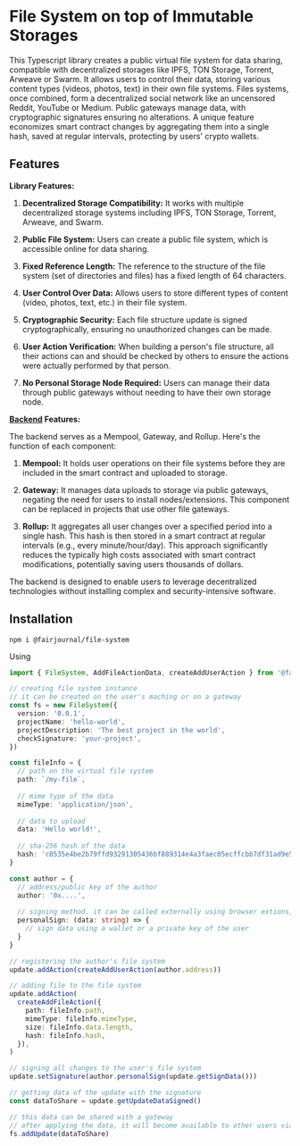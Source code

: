 # File System on top of Immutable Storages

This Typescript library creates a public virtual file system for data sharing, compatible with decentralized storages like IPFS, TON Storage, Torrent, Arweave or Swarm. It allows users to control their data, storing various content types (videos, photos, text) in their own file systems. Files systems, once combined, form a decentralized social network like an uncensored Reddit, YouTube or Medium. Public gateways manage data, with cryptographic signatures ensuring no alterations. A unique feature economizes smart contract changes by aggregating them into a single hash, saved at regular intervals, protecting by users' crypto wallets.

## Features

**Library Features:**

1. **Decentralized Storage Compatibility:** It works with multiple decentralized storage systems including IPFS, TON Storage, Torrent, Arweave, and Swarm.

2. **Public File System:** Users can create a public file system, which is accessible online for data sharing.

3. **Fixed Reference Length:** The reference to the structure of the file system (set of directories and files) has a fixed length of 64 characters.

4. **User Control Over Data:** Allows users to store different types of content (video, photos, text, etc.) in their file system.

5. **Cryptographic Security:** Each file structure update is signed cryptographically, ensuring no unauthorized changes can be made.

6. **User Action Verification:** When building a person's file structure, all their actions can and should be checked by others to ensure the actions were actually performed by that person.

7. **No Personal Storage Node Required:** Users can manage their data through public gateways without needing to have their own storage node.

**[Backend](https://github.com/FairJournal/backend) Features:**

The backend serves as a Mempool, Gateway, and Rollup. Here's the function of each component:

1. **Mempool:** It holds user operations on their file systems before they are included in the smart contract and uploaded to storage.

2. **Gateway:** It manages data uploads to storage via public gateways, negating the need for users to install nodes/extensions. This component can be replaced in projects that use other file gateways.

3. **Rollup:** It aggregates all user changes over a specified period into a single hash. This hash is then stored in a smart contract at regular intervals (e.g., every minute/hour/day). This approach significantly reduces the typically high costs associated with smart contract modifications, potentially saving users thousands of dollars.

The backend is designed to enable users to leverage decentralized technologies without installing complex and security-intensive software.


## Installation

`npm i @fairjournal/file-system`

Using

```typescript
import { FileSystem, AddFileActionData, createAddUserAction } from '@fairjournal/file-system'

// creating file system instance
// it can be created on the user's maching or on a gateway
const fs = new FileSystem({
  version: '0.0.1',
  projectName: 'hello-world',
  projectDescription: 'The best project in the world',
  checkSignature: 'your-project',
})

const fileInfo = {
  // path on the virtual file system
  path: `/my-file`,
  
  // mime type of the data
  mimeType: 'application/json',
  
  // data to upload
  data: 'Hello world!',
  
  // sha-256 hash of the data
  hash: 'c0535e4be2b79ffd93291305436bf889314e4a3faec05ecffcbb7df31ad9e51a'
}

const author = {
  // address/public key of the author
  author: '0x....',
  
  // signing method. it can be called externally using browser extions, for example
  personalSign: (data: string) => {
    // sign data using a wallet or a private key of the user
  }
}

// registering the author's file system
update.addAction(createAddUserAction(author.address))

// adding file to the file system
update.addAction(
  createAddFileAction({
    path: fileInfo.path,
    mimeType: fileInfo.mimeType,
    size: fileInfo.data.length,
    hash: fileInfo.hash,
  }),
)

// signing all changes to the user's file system
update.setSignature(author.personalSign(update.getSignData()))

// getting data of the update with the signature
const dataToShare = update.getUpdateDataSigned()

// this data can be shared with a gateway
// after applying the data, it will become available to other users via Mempool
fs.addUpdate(dataToShare)
```
